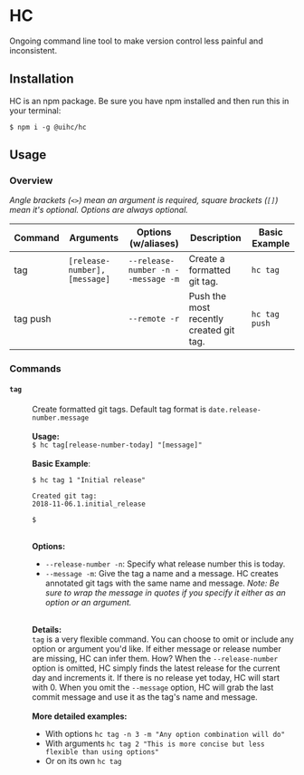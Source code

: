 # HC
Ongoing command line tool to make version control less painful and inconsistent.

## Installation
HC is an npm package. Be sure you have npm installed and then run this in your terminal:
```
$ npm i -g @uihc/hc
```

## Usage

### Overview
_Angle brackets (`<>`) mean an argument is required, square brackets (`[]`) mean it's optional. Options are always optional._ 

|Command|Arguments|Options (w/aliases) |Description               | Basic Example|
|-------|---------|--------------------|--------------------------|--------------|
| tag   | `[release-number], [message]`|`--release-number -n --message -m` | Create a formatted git tag.|`hc tag`   
| tag push  | |`--remote -r` | Push the most recently created git tag.|`hc tag push`

### Commands

<dl>
  <dt><h4><code>tag</h4></code></dt>
  <dd>
    Create formatted git tags. Default tag format is <code>date.release-number.message</code>
    <br>
    <br>
    <b>Usage:</b>
    <br>
    <code>$ hc tag[release-number-today] "[message]"</code>
    <br>
    <br>
    <b>Basic Example</b>:
   
    $ hc tag 1 "Initial release"

    Created git tag: 
    2018-11-06.1.initial_release

    $
  
  <br>
    <b>Options:</b>
    <ul>
        <li><code>--release-number -n</code>: Specify what release number this is today.</li>
        <li><code>--message -m</code>: Give the tag a name and a message. HC creates annotated git tags with the same name and message. <i>Note: Be sure to wrap the message in quotes if you specify it either as an option or an argument.</i></li>
    </ul>
    <br>
    <b>Details:</b>
    <br>
    <code>tag</code> is a very flexible command. You can choose to omit or include any option or argument you'd like. If either message or release number are missing, HC can infer them. How? When the <code>--release-number</code> option is omitted, HC simply finds the latest release for the current day and increments it. If there is no release yet today, HC will start with 0. When you omit the <code>--message</code> option, HC will grab the last commit message and use it as the tag's name and message.
    <br>
    <br>
    <b>More detailed examples:</b>
    <ul>
        <li> 
          With options <code>hc tag -n 3 -m "Any option combination will do"</code>
          <br>
        </li>
        <li> With arguments <code>hc tag 2 "This is more concise but less flexible than using options"</code></li>
        <li> Or on its own <code>hc tag</code> </li>
    </ul>
    <br>
  </dd>
</dl>
